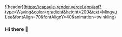![header](https://capsule-render.vercel.app/api?type=Waving&color=gradient&height=200&text=Mingyu Lee&fontAlign=70&fontAlignY=40&animation=twinkling)
### Hi there 👋
<!--
**01192mg/01192mg** is a ✨ _special_ ✨ repository because its `README.md` (this file) appears on your GitHub profile.

Here are some ideas to get you started:

- 🔭 I’m currently working on ...
- 🌱 I’m currently learning ...
- 👯 I’m looking to collaborate on ...
- 🤔 I’m looking for help with ...
- 💬 Ask me about ...
- 📫 How to reach me: ...
- 😄 Pronouns: ...
- ⚡ Fun fact: ...
-->
